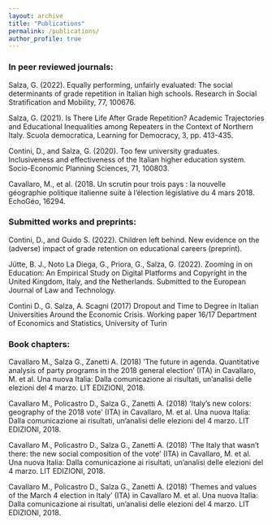 ```yaml
---
layout: archive
title: "Publications"
permalink: /publications/
author_profile: true
---
```

### In peer reviewed journals:

Salza, G. (2022). Equally performing, unfairly evaluated: The social determinants of grade repetition in Italian high schools. Research in Social Stratification and Mobility, 77, 100676.

Salza, G. (2021). Is There Life After Grade Repetition? Academic Trajectories and Educational Inequalities among Repeaters in the Context of Northern Italy. Scuola democratica, Learning for Democracy, 3, pp. 413-435.

Contini, D., and Salza, G. (2020). Too few university graduates. Inclusiveness and effectiveness of the Italian higher education system. Socio-Economic Planning Sciences, 71, 100803.

Cavallaro, M., et al. (2018. Un scrutin pour trois pays : la nouvelle géographie politique italienne suite à l’élection législative du 4 mars 2018. EchoGéo, 16294.

### Submitted works and preprints:

Contini, D., and Guido S. (2022). Children left behind. New evidence on the (adverse) impact of grade retention on educational careers (preprint).

Jütte, B. J., Noto La Diega, G., Priora, G., Salza, G. (2022). Zooming in on Education: An Empirical Study on Digital Platforms and Copyright in the United Kingdom, Italy, and the Netherlands. Submitted to the European Journal of Law and Technology.

Contini D., G. Salza, A. Scagni (2017) Dropout and Time to Degree in Italian Universities Around the Economic Crisis. Working paper 16/17 Department of Economics and Statistics, University of Turin

### Book chapters:

Cavallaro M., Salza G., Zanetti A. (2018) ’The future in agenda. Quantitative analysis of party programs in the 2018 general election’ (ITA) in Cavallaro, M. et al. Una nuova Italia: Dalla comunicazione ai risultati, un’analisi delle elezioni del 4 marzo. LIT EDIZIONI, 2018.

Cavallaro M., Policastro D., Salza G., Zanetti A. (2018) ’Italy’s new colors: geography of the 2018 vote’ (ITA) in Cavallaro, M. et al. Una nuova Italia: Dalla comunicazione ai risultati, un’analisi delle elezioni del 4 marzo. LIT EDIZIONI, 2018.

Cavallaro M., Policastro D., Salza G., Zanetti A. (2018) ’The Italy that wasn’t there: the new social composition of the vote’ (ITA) in Cavallaro, M. et al. Una nuova Italia: Dalla comunicazione ai risultati, un’analisi delle elezioni del 4 marzo. LIT EDIZIONI, 2018.

Cavallaro M., Policastro D., Salza G., Zanetti A. (2018) ’Themes and values of the March 4 election in Italy’ (ITA) in Cavallaro M. et al. Una nuova Italia: Dalla comunicazione ai risultati, un’analisi delle elezioni del 4 marzo. LIT EDIZIONI, 2018.
